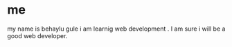 # me
my name is behaylu gule i am learnig web development . I am sure i will be a good web developer.
